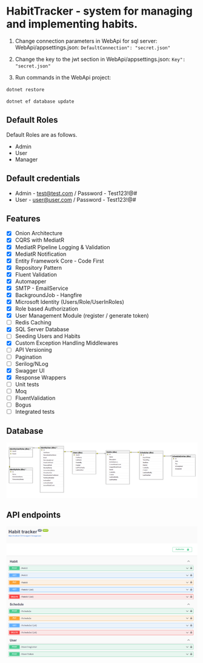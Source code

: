 # HabitTracker - system for managing and implementing habits.

1. Change connection parameters in WebApi for sql server: WebApi/appsettings.json:  `DefaultConnection": "secret.json"`

2. Change the key to the jwt section in WebApi/appsettings.json:   `Key": "secret.json"`

3. Run commands in the WebApi project:

`dotnet restore`

`dotnet ef database update`

## Default Roles
Default Roles are as follows.
- Admin
- User
- Manager
## Default credentials
- Admin - test@test.com  / Password - Test123!@#
- User - user@user.com  / Password - Test123!@#
  
## Features
- [x] Onion Architecture
- [x] CQRS with MediatR
- [x] MediatR Pipeline Logging & Validation
- [x] MediatR Notification
- [x] Entity Framework Core - Code First
- [x] Repository Pattern
- [x] Fluent Validation
- [x] Automapper
- [x] SMTP - EmailService
- [x] BackgroundJob - Hangfire
- [x] Microsoft Identity (Users/Role/UserInRoles)
- [x] Role based Authorization
- [x] User Management Module (register / generate token)
- [ ] Redis Caching
- [x] SQL Server Database
- [ ] Seeding Users and Habits
- [x] Custom Exception Handling Middlewares
- [ ] API Versioning
- [ ] Pagination
- [ ] Serilog/NLog
- [x] Swagger UI
- [x] Response Wrappers
- [ ] Unit tests
- [ ] Moq
- [ ] FluentValidation
- [ ] Bogus
- [ ] Integrated tests

## Database
![Database](img/Database_diagram.png)

## API endpoints
![Database](img/endpoints.png)